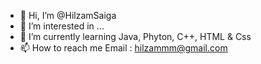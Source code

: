 - 👋 Hi, I’m @HilzamSaiga
- 👀 I’m interested in ...
- 🌱 I’m currently learning Java, Phyton, C++, HTML & Css
- 📫 How to reach me Email : hilzammm@gmail.com

<!---
HilzamSaiga/HilzamSaiga is a ✨ special ✨ repository because its `README.md` (this file) appears on your GitHub profile.
You can click the Preview link to take a look at your changes.
--->
